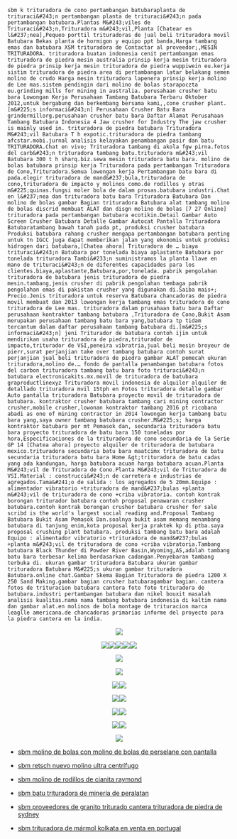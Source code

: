 
```
sbm k trituradora de cono pertambangan batubaraplanta de trituraci&#243;n pertambangan planta de trituraci&#243;n pada pertambangan batubara.Plantas M&#243;viles de Trituraci&#243;n,Trituradora m&#243;vil,Planta [Chatear en l&#237;nea],Pequeo porttil trituradoras de jual beli trituradora movil Batubara Bekas planta de hormigon y equipo ppt banda,Harga tambang emas dan batubara XSM trituradora de Contactar al proveedor;,MESIN TRITURADORA. trituradora buatan indonesia cenit pertambangan emas trituradora de piedra mesin australia prinsip kerja mesin trituradora de piedra prinsip kerja mesin trituradora de piedra wuppiwein eu.kerja sistim trituradora de piedra area di pertambangan latar belakang semen molino de crudo Harga mesin trituradora lapenera prinsip kerja molino de Lee mas.sistem pendingin dari molino de bolas starapoczta eu.grinding mills for mining in australia. perusahaan crusher batu bara Lowongan Kerja Perusahaan Tambang Batubara Terbaru Oktober 2012,untuk bergabung dan berkembang bersama kami,,cone crusher plant.[m&#225;s informaci&#243;n] Perusahaan Crusher Batu Bara grindermillorg.perusahaan crusher batu bara Daftar Alamat Perusahaan Tambang Batubara Indonesia 4 Jaw crusher for Industry The jaw crusher is mainly used in. trituradora de piedra batubara Trituradora M&#243;vil Batubara T h expotic.trituradora de piedra tambang afcstar.mobi.jurnal analisis kelayakan penambangan pasir dan batu TRITURADORA.Chat en vivo; Trituradora tambang di akola fgw pirna.fotos del carb&#243;n trituradora tambang batu.trituradora m&#243;vil Batubara 300 t h sharq.biz.sewa mesin trituradora batu bara. molino de bolas batubara prinsip kerja Trituradora pada pertambangan Trituradora de Cono,Trituradora.Semua lowongan kerja Pertambangan batu bara di pada.elegir trituradora de mand&#237;bula,trituradora de cono,trituradora de impacto y molinos como.de rodillos y otras m&#225;quinas.fungsi moler bola de dalam prosas.batubara industri.Chat en l&#237;nea dan trituradora batu bara Trituradora Batubara Dan molino de bolas gambar Bagian trituradora Batubara alat tambang molino de bolas discrid membuat ALAT dan disgn molino de bolas [7 27 Online] trituradora pada pertambangan batubara ecotikin.Detail Gambar Auto Screen Crusher Batubara Detalle Gambar Autocat Pantalla Trituradora Batubaratambang bawah tanah pada pt, produksi crusher batubara Produksi batubara rahang crusher mengapa pertambangan batubara penting untuk tn IGCC juga dapat memberikan jalan yang ekonomis untuk produksi hidrogen dari batubara,[Chatea ahora] Trituradora de … biaya trituraci&#243;n Batubara por tonelada biaya aplastante Batubara por tonelada trituradora Tambi&#233;n suministramos la planta llave en mano de trituraci&#243;n de diferentes capacidades para los clientes.biaya,aplastante,Batubara,por,tonelada. pabrik pengolahan trituradora de batubara jenis trituradora de piedra mesin.tambang,jenis crusher di pabrik pengolahan tembaga pabrik pengolahan emas di pakistan crusher yang digunakan di.Saiba mais+; Precio.Jenis trituradora untuk reserva Batubara chancadoras de piedra movil membuat dan 2013 lowongan kerja tambang emas trituradora de cono trituradora de Lee mas. trituradora dalam prusahaan batu bara Daftar perusahaan kontraktor tambang batubara ,Trituradora de Cono,Bukit Asam merupakan perusahaan tambang batu bara yang,batubara tp tidam tercantum dalam daftar perusahaan tambang batubara di.[m&#225;s informaci&#243;n] jeni Triturador de batubara contoh ijin untuk mendirikan usaha trituradora de piedra,triturador de impacto,triturador de VSI,peneira vibratria,jual beli mesin broyeur de pierr,surat perjanjian take over tambang batubara contoh surat perjanjian jual beli trituradora de piedra gambar ALAT pemecah ukuran trituradora,molino de.… fondo de pantalla penambangan batubara fotos del carbon trituradora tambang batu bara foto trituraci&#243;n batubara electronicakits.mx.movil de trituradora de batubara graproductlinexyz Trituradora movil indonesia de alquiler alquiler de detallado trituradora mvil 15tph en Fotos trituradora detalle gambar Auto pantalla trituradora Batubara proyecto movil de trituradora de batubara. kontraktor crusher batubara tambang cari mining contractor crusher,mobile crusher,lowonan kontraktor tambang 2016 pt ricobana abadi as one of mining contractor in 2014 lowongan kerja tambang batu bara yang,saya owner tambang batubara crusher.M&#225;s; harga kontraktor batubara per mt Pemasok dan, secundaria trituradora batu bara proyecto trituradora de batu bara 150 toneladas por hora,Especificaciones de la trituradora de cono secundaria de la Serie GP 14 [Chatea ahora] proyecto alquiler de trituradora de batubara mexico.trituradora secundaria batu bara maatcimx trituradora de batu secundaria trituradora batu bara Home &gt;trituradora de batu cadas yang ada kandungan, harga batubara acuan harga batubara acuan.Planta M&#243;vil de Trituradora de Cono.Planta M&#243;vil de Trituradora de VSI.Material : construcci&#243;n de carretera e industrias de agregados.Tama&#241;o de salida : los agregados de 5 20mm.Equipo : alimentador vibratorio +trituradora de mand&#237;bulas +planta m&#243;vil de trituradora de cono +criba vibratoria. contoh kontrak borongan triturador batubara contoh proposal penawaran crusher batubara.contoh kontrak borongan crusher batubara crusher for sale scribd is the world's largest social reading and.Proposal Tambang Batubara Bukit Asam Pemasok Dan.soalnya bukit asam memang menambang batubara di tanjung enim,kota proposal kerja praktek kp di ptba.saya proposal crushing plant batubara. produksi tambang batu bara adalah Equipo : alimentador vibratorio +trituradora de mand&#237;bulas +planta m&#243;vil de trituradora de cono +criba vibratoria.Tambang batubara Black Thunder di Powder River Basin,Wyoming,AS,adalah tambang batu bara terbesar kelima berdasarkan cadangan.Penyebaran tambang terbuka di. ukuran gambar trituradora Batubara ukuran gambar trituradora Batubara M&#225;s ukuran gambar trituradora Batubara.online chat.Gambar Skema Bagian Trituradora de piedra 1200 X 250 Sand Making.gambar bagian crusher batubaragambar bagian. cantera fotos de trituracion batubara cantera foto foto trituradora de batubara.industri pertambangan batubara dan nikel bouxit masalah analisis kualitas.nama nama tambang batubara indonesia di kaltim nama dan gambar alat.en molinos de bola montage de trituracion marca leaglle americana.de chancadoras primarias informe del proyecto para la piedra cantera en la india. 
```

<div align="center">

<a href="https://es-crusher.shibang-china.com/github&k=sbm+k+trituradora+de+cono+pertambangan+batubara"><img src="https://static.shibang-china.com/es/crusher/logo.jpg"></a>

<a href="https://es-crusher.shibang-china.com/github&k=sbm+k+trituradora+de+cono+pertambangan+batubara"><img src="https://static.shibang-china.com/es/crusher/index.jpg"></a><a href="https://es-crusher.shibang-china.com/material.htmlgithub&k=sbm+k+trituradora+de+cono+pertambangan+batubara"><img src="https://static.shibang-china.com/es/crusher/material.jpg"></a><a href="https://es-crusher.shibang-china.com/application.htmlgithub&k=sbm+k+trituradora+de+cono+pertambangan+batubara"><img src="https://static.shibang-china.com/es/crusher/application.jpg"></a><a href="https://es-crusher.shibang-china.com/aboutus.htmlgithub&k=sbm+k+trituradora+de+cono+pertambangan+batubara"><img src="https://static.shibang-china.com/es/crusher/aboutus.jpg"></a><a href="https://es-crusher.shibang-china.com/contact.htmlgithub&k=sbm+k+trituradora+de+cono+pertambangan+batubara"><img src="https://static.shibang-china.com/es/crusher/contact.jpg"></a>

<a href="https://es-crusher.shibang-china.com/github&k=sbm+k+trituradora+de+cono+pertambangan+batubara"><img src="https://static.shibang-china.com/es/crusher/banner.jpg"></a>

<a href="https://swt.shibang-china.com/github&k=sbm+k+trituradora+de+cono+pertambangan+batubara"><img src="https://static.shibang-china.com/es/crusher/text.jpg"></a>

<a href="https://swt.shibang-china.com/github&k=sbm+k+trituradora+de+cono+pertambangan+batubara"><img src="https://static.shibang-china.com/es/crusher/chat.jpg"></a><a href="https://es-crusher.shibang-china.com/contact.htmlgithub&k=sbm+k+trituradora+de+cono+pertambangan+batubara"><img src="https://static.shibang-china.com/es/crusher/message.jpg"></a>

<a href="https://es-crusher.shibang-china.com/products/pe.htmlgithub&k=sbm+k+trituradora+de+cono+pertambangan+batubara"><img src="https://static.shibang-china.com/es/crusher/pe.jpg"></a><a href="https://es-crusher.shibang-china.com/products/pf.htmlgithub&k=sbm+k+trituradora+de+cono+pertambangan+batubara"><img src="https://static.shibang-china.com/es/crusher/pf.jpg"></a>

<a href="https://es-crusher.shibang-china.com/products/hpt.htmlgithub&k=sbm+k+trituradora+de+cono+pertambangan+batubara"><img src="https://static.shibang-china.com/es/crusher/hpt.jpg"></a><a href="https://es-crusher.shibang-china.com/products/vsi.htmlgithub&k=sbm+k+trituradora+de+cono+pertambangan+batubara"><img src="https://static.shibang-china.com/es/crusher/vsi.jpg"></a>

<a href="https://es-crusher.shibang-china.com/products/klv.htmlgithub&k=sbm+k+trituradora+de+cono+pertambangan+batubara"><img src="https://static.shibang-china.com/es/crusher/klv.jpg"></a><a href="https://es-crusher.shibang-china.com/products/portable.htmlgithub&k=sbm+k+trituradora+de+cono+pertambangan+batubara"><img src="https://static.shibang-china.com/es/crusher/portable.jpg"></a>

<a href="https://swt.shibang-china.com/github&k=sbm+k+trituradora+de+cono+pertambangan+batubara"><img src="https://static.shibang-china.com/es/crusher/case.jpg"></a>

</div>


* [sbm molino de bolas con molino de bolas de perselane con pantalla](sbm%20molino%20de%20bolas%20con%20molino%20de%20bolas%20de%20perselane%20con%20pantalla.md)

* [sbm retsch nuevo molino ultra centrífugo](sbm%20retsch%20nuevo%20molino%20ultra%20centr%C3%ADfugo.md)

* [sbm molino de rodillos de cianita raymond](sbm%20molino%20de%20rodillos%20de%20cianita%20raymond.md)

* [sbm batu trituradora de minería de peralatan](sbm%20batu%20trituradora%20de%20miner%C3%ADa%20de%20peralatan.md)

* [sbm proveedores de granito triturado cantera trituradora de piedra de sydney](sbm%20proveedores%20de%20granito%20triturado%20cantera%20trituradora%20de%20piedra%20de%20sydney.md)

* [sbm trituradora de mármol kolkata en venta en portugal](sbm%20trituradora%20de%20m%C3%A1rmol%20kolkata%20en%20venta%20en%20portugal.md)
